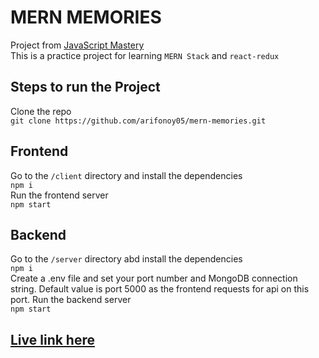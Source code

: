 # MERN MEMORIES
Project from [JavaScript Mastery](https://www.youtube.com/channel/UCmXmlB4-HJytD7wek0Uo97A) <br>
This is a practice project for learning `MERN Stack` and `react-redux`

## Steps to run the Project
Clone the repo <br>
`git clone https://github.com/arifonoy05/mern-memories.git`<br>
## Frontend
Go to the `/client` directory and install the dependencies <br>
`npm i` <br>
Run the frontend server <br>
`npm start` <br>

## Backend
Go to the `/server` directory abd install the dependencies <br>
`npm i` <br>
Create a .env file and set your port number and MongoDB connection string. Default value is port 5000 as the frontend requests for api on this port.
Run the backend server <br>
`npm start`

## [Live link here](http://memories.arifonoy.com/)